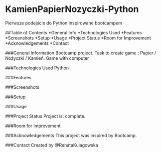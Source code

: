 # KamienPapierNozyczki-Python
Pierwsze podejście do Python inspirowane bootcampem 

##Table of Contents
*General Info
*Technologies Used
*Features
*Screenshots
*Setup
*Usage
*Project Status
*Room for Improvement
*Acknowledgements
*Contact

###General Information
Bootcamp project. Task to create game : Papier / Nożyczki / Kamień. Game with computer 

###Technologies Used
Python

###Features

###Screenshots

###Setup

###Usage

###Project Status
Project is: complete.

###Room for Improvement

###Acknowledgements
This project was inspired by Bootcamp.

###Contact
Created by @RenataKulagowska

